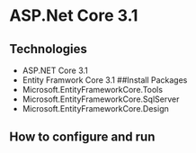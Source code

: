 # ASP.Net Core 3.1 
## Technologies
- ASP.NET Core 3.1
- Entity Framwork Core 3.1
##Install Packages
- Microsoft.EntityFrameworkCore.Tools
- Microsoft.EntityFrameworkCore.SqlServer
- Microsoft.EntityFrameworkCore.Design
## How to configure and run